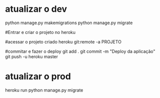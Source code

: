 # atualizar o dev
python manage.py makemigrations
python manage.py migrate

#Entrar e criar o projeto no heroku

#acessar o projeto criado
heroku git:remote -a PROJETO

#commitar e fazer o deploy
git add .
git commit -m "Deploy da aplicação"
git push -u heroku master

# atualizar o prod
heroku run python manage.py migrate